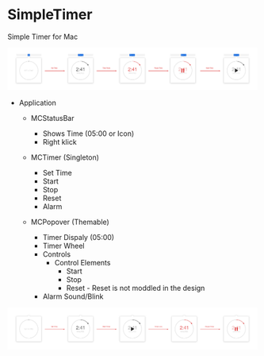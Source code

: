 SimpleTimer
===========

Simple Timer for Mac

![ScreenShot](/Templates/SimpleTimer_UI_v01.png)

- Application

	- MCStatusBar 
		- Shows Time (05:00 or Icon)
		- Right klick  
		
	- MCTimer (Singleton)
		- Set Time
		- Start 
		- Stop
		- Reset
		- Alarm
		
	- MCPopover (Themable)
		- Timer Dispaly (05:00)
		- Timer Wheel
		- Controls
			- Control Elements
				- Start
				- Stop
				- Reset - Reset is not moddled in the design
		- Alarm Sound/Blink
		
![ScreenShot](/Templates/Artboard_1.png)


